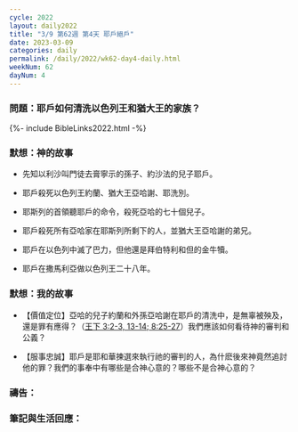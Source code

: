 ```yaml
---
cycle: 2022
layout: daily2022
title: "3/9 第62週 第4天 耶戶絕戶"
date: 2023-03-09
categories: daily
permalink: /daily/2022/wk62-day4-daily.html
weekNum: 62
dayNum: 4
---
```


### 問題：耶戶如何清洗以色列王和猶大王的家族？

{%- include BibleLinks2022.html -%}

### 默想：神的故事 
+ 先知以利沙叫門徒去膏寧示的孫子、約沙法的兒子耶戶。 

+ 耶戶殺死以色列王約蘭、猶大王亞哈謝、耶洗別。 

+ 耶斯列的首領聽耶戶的命令，殺死亞哈的七十個兒子。 

+ 耶戶殺死所有亞哈家在耶斯列所剩下的人，並猶大王亞哈謝的弟兄。 

+ 耶戶在以色列中滅了巴力，但他還是拜伯特利和但的金牛犢。 

+ 耶戶在撒馬利亞做以色列王二十八年。 

### 默想：我的故事
+ 【價值定位】亞哈的兒子約蘭和外孫亞哈謝在耶戶的清洗中，是無辜被殃及，還是罪有應得？（[王下 3:2-3, 13-14; 8:25-27](https://www.biblegateway.com/passage/?search=列王紀下3.2-3%2C13-14%2C8%3A25-27&version=CUVMPT)）我們應該如何看待神的審判和公義？ 

+ 【服事忠誠】耶戶是耶和華揀選來執行祂的審判的人，為什麽後來神竟然追討他的罪？我們的事奉中有哪些是合神心意的？哪些不是合神心意的？

### 禱告：

### 筆記與生活回應：

